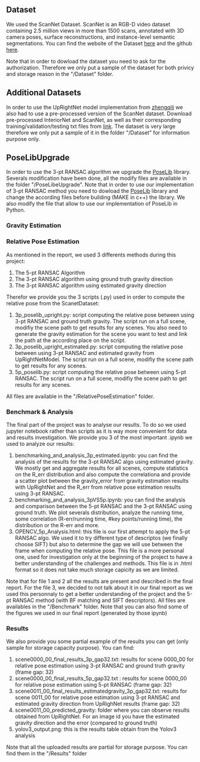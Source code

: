 ## Dataset

We used the ScanNet Dataset. ScanNet is an RGB-D video dataset containing 2.5 million views in more than 1500 scans, annotated with 3D camera poses, surface reconstructions, and instance-level semantic segmentations. You can find the website of the Dataset [here](http://www.scan-net.org/#code-and-data) and the github [here](https://github.com/ScanNet/ScanNet).

Note that in order to dowload the dataset you need to ask for the authorization. Therefore we only put a sample of the dataset for both privicy and storage reason in the "/Dataset" folder.

## Additional Datasets

In order to use the UpRightNet model implementation from [zhengqili](https://github.com/zhengqili/UprightNet) we also had to use a pre-processed version of the ScanNet dataset. Download pre-processed InteriorNet and ScanNet, as well as their corresponding training/validation/testing txt files from [link](https://drive.google.com/drive/folders/1WdNAESqDYcUPQyXAW6PvlcdQIYlOEXIw). The dataset is very large therefore we only put a sample of it in the folder "/Dataset" for information purpose only.

## PoseLibUpgrade

In order to use the 3-pt RANSAC algorithm we upgrade the [PoseLib](https://github.com/vlarsson/PoseLib) library. 
Severals modification have been done, all the modify files are available in the folder "/PoseLibeUpgrade".
Note that in order to use our implementation of 3-pt RANSAC method you need to dowload the [PoseLib](https://github.com/vlarsson/PoseLib) library and change the according files before building (MAKE in c++) the library. We also modify the file that allow to use our implementation of PoseLib in Python.

### Gravity Estimation

### Relative Pose Estimation

As mentioned in the report, we used 3 differents methods during this project:

1. The 5-pt RANSAC Algorithm
2. The 3-pt RANSAC algorithm using ground truth gravity direction
3. The 3-pt RANSAC algorithm using estimated gravity direction

Therefor we provide you the 3 scripts (.py) used in order to compute the relative pose from the ScanetDataset:

1. 3p_poselib_upright.py: script computing the relative pose between using 3-pt RANSAC and ground truth gravity. The script run on a full scene, modifiy the scene path to get results for any scenes. You also need to generate the gravity estimation for the scene you want to test and link the path at the according place on the script.
2. 3p_poselib_upright_estimated.py: script computing the relative pose between using 3-pt RANSAC and estimated gravity from UpRightNetModel. The script run on a full scene, modifiy the scene path to get results for any scenes.
3. 5p_poselib.py: script computing the relative pose between using 5-pt RANSAC. The script run on a full scene, modifiy the scene path to get results for any scenes.

All files are available in the "/RelativePoseEstimation" folder.

### Benchmark & Analysis

The final part of the project was to analyse our results. To do so we used jupyter notebook rather than scripts as it is way more convenient for data and results investigation. We provide you 3 of the most important .ipynb we used to analyze our results:

1. benchmarking_and_analysis_3p_estimated.ipynb: you can find the analysis of the results for the 3-pt RANSAC algo using estimated gravity. We mostly get and aggregate results for all scenes, compute statistics on the R_err distribution and also compute the correlationa and provide a scatter plot between the gravity_error from gravity estimation results with UpRightNet and the R_err from relative pose estimation results using 3-pt RANSAC. 
2. benchmarking_and_analysis_3pVS5p.ipynb: you can find the analysis and comparison between the 5-pt RANSAC and the 3-pt RANSAC using ground truth. We plot severals distribution, analyze the running time, some correlation (R-err/running time, #key points/running time), the distribution or the R-err and more.
3. OPENCV_5p_Analysis.html: this file is our first attempt to apply the 5-pt RANSAC algo. We used it to try different type of descriptos (we finally choose SIFT) but also to determine the gap we will use between the frame when computing the relative pose. This file is a more personal one, used for investigation only at the beginning of the project to have a better understanding of the challenges and methods. This file is in .html format so it does not take much storage capicity as we are limited.

Note that for file 1 and 2 all the results are present and described in the final report. For the file 3, we decided to not talk about it in our final report as we used this personnaly to get a better understanding of the project and the 5-pt RANSAC method (with BF matching and SIFT descriptors). All files are availables in the "/Benchmark" folder. Note that you can also find some of the figures we used in our final report (generated by those ipynb)

### Results

We also provide you some partial example of the results you can get (only sample for storage capacity purpose). You can find:

1. scene0000_00_final_results_3p_gap32.txt: results for scene 0000_00 for relative pose estimation using 3-pt RANSAC and ground truth gravity (frame gap: 32)
2. scene0000_00_final_results_5p_gap32.txt : results for scene 0000_00 for relative pose estimation using 5-pt RANSAC (frame gap: 32)
3. scene0011_00_final_results_estimatedgravity_3p_gap32.txt: results for scene 0011_00 for relative pose estimation using 3-pt RANSAC and estimated gravity direction from UpRighNet results (frame gap: 32)
4. scene0011_00_predicted_gravity: folder where you can observe results obtained from UpRightNet. For an image id you have the estimated gravity direction and the error (compared to ground truth)
5. yolov3_output.png: this is the results table obtain from the Yolov3 analysis

Note that all the uploaded results are partial for storage purpose. You can find them in the "/Results" folder
